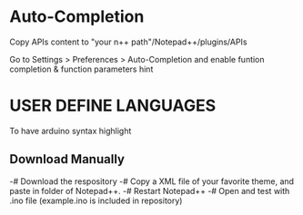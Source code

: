 # Auto-Completion

Copy APIs content to "your n++ path"/Notepad++/plugins/APIs 

Go to Settings > Preferences > Auto-Completion and enable funtion completion & function parameters hint



# USER DEFINE LANGUAGES

To have arduino syntax highlight

## Download Manually

-# Download the respository
-# Copy a XML file of your favorite theme, and paste in <userDefineLangs/> folder of Notepad++.
-# Restart Notepad++
-# Open and test with .ino file (example.ino is included in repository)
